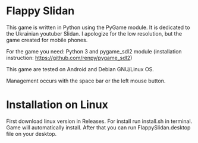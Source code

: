 # Flappy Slidan
This game is written in Python using the PyGame module. It is dedicated to the Ukrainian youtuber Slidan. I apologize for the low resolution, but the game created for mobile phones.  

For the game you need: 
Python 3 and pygame_sdl2 module (installation instruction: https://github.com/renpy/pygame_sdl2)

This game are tested on Android and Debian GNU/Linux OS.

Management occurs with the space bar or the left mouse button.  

# Installation on Linux
First download linux version in Releases.
For install run install.sh in terminal. Game will automatically install. After that you can run FlappySlidan.desktop file on your desktop.
